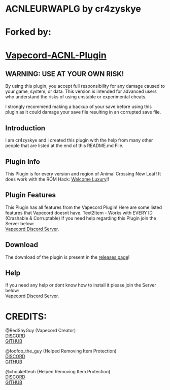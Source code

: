 # ACNLEURWAPLG by cr4zyskye
# Forked by:
# [Vapecord-ACNL-Plugin](https://github.com/redshyguy/vapecord-acnl-plugin/)

## WARNING: USE AT YOUR OWN RISK!

By using this plugin, you accept full responsibility for any damage caused to your game, system, or data. This version is intended for advanced users who understand the risks of using unstable or experimental cheats.

I strongly recommend making a backup of your save before using this plugin as it could damage your save file resulting in an corrupted save file.

## Introduction
I am cr4zyskye and i created this plugin with the help from many other people that are listed at the end of this README.md File.

## Plugin Info
This Plugin is for every version and region of Animal Crossing New Leaf!
It does work with the ROM Hack: [Welcome Luxury](https://gitlab.com/Kyusetzu/ACWL)!!

## Plugin Features
This Plugin has all features from the Vapecord Plugin!
Here are some listed features that Vapecord doesnt have.
Text2Item - Works with EVERY ID (Crashable & Corruptable)
If you need help regarding this Plugin join the Server below:<br>
[Vapecord Discord Server](https://discord.gg/QwqdBpKWf3).

## Download
The download of the plugin is present in the [releases page](https://github.com/tarikxvoid/ACNLEURWAPLG/releases)!

## Help
If you need any help or dont know how to install it please join the Server below:<br>
[Vapecord Discord Server](https://discord.gg/QwqdBpKWf3).

# CREDITS:
@RedShyGuy (Vapecord Creator)<br>
 [DISCORD](https://discordapp.com/users/522105209762217998)<br>
 [GITHUB](https://github.com/RedShyGuy)

@foofoo_the_guy (Helped Removing Item Protection)<br>
 [DISCORD](https://discordapp.com/users/468759953050697748)<br>
 [GITHUB](https://github.com/FoofooTheGuy)

@chouketteuh (Helped Removing Item Protection)<br>
 [DISCORD](https://discordapp.com/users/439473362276712469)<br>
 [GITHUB](https://github.com/chouketteuh)
